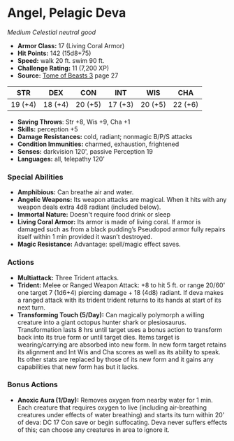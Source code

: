 # Angel, Pelagic Deva

*Medium* *Celestial* *neutral good*

- **Armor Class:** 17 (Living Coral Armor)
- **Hit Points:** 142 (15d8+75)
- **Speed:** walk 20 ft. swim 90 ft.
- **Challenge Rating:** 11 (7,200 XP)
- **Source:** [Tome of Beasts 3](https://koboldpress.com/kpstore/product/tome-of-beasts-3-for-5th-edition/) page 27

| STR | DEX | CON | INT | WIS | CHA |
| --- | --- | --- | --- | --- | --- |
| 19 (+4) | 18 (+4) | 20 (+5) | 17 (+3) | 20 (+5) | 22 (+6) |

- **Saving Throws**: Str +8, Wis +9, Cha +1
- **Skills:** perception +5
- **Damage Resistances:** cold, radiant; nonmagic B/P/S attacks
- **Condition Immunities:** charmed, exhaustion, frightened
- **Senses:** darkvision 120', passive Perception 19
- **Languages:** all, telepathy 120'

### Special Abilities

- **Amphibious:** Can breathe air and water.
- **Angelic Weapons:** Its weapon attacks are magical. When it hits with any weapon deals extra 4d8 radiant (included below).
- **Immortal Nature:** Doesn't require food drink or sleep
- **Living Coral Armor:** Its armor is made of living coral. If armor is damaged such as from a black pudding’s Pseudopod armor fully repairs itself within 1 min provided it wasn’t destroyed.
- **Magic Resistance:** Advantage: spell/magic effect saves.

### Actions

- **Multiattack:** Three Trident attacks.
- **Trident:** Melee or Ranged Weapon Attack: +8 to hit 5 ft. or range 20/60' one target 7 (1d6+4) piercing damage + 18 (4d8) radiant. If deva makes a ranged attack with its trident trident returns to its hands at start of its next turn.
- **Transforming Touch (5/Day):** Can magically polymorph a willing creature into a giant octopus hunter shark or plesiosaurus. Transformation lasts 8 hrs until target uses a bonus action to transform back into its true form or until target dies. Items target is wearing/carrying are absorbed into new form. In new form target retains its alignment and Int Wis and Cha scores as well as its ability to speak. Its other stats are replaced by those of its new form and it gains any capabilities that new form has but it lacks.

### Bonus Actions

- **Anoxic Aura (1/Day):** Removes oxygen from nearby water for 1 min. Each creature that requires oxygen to live (including air-breathing creatures under effects of water breathing) and starts its turn within 20' of deva: DC 17 Con save or begin suffocating. Deva never suffers effects of this; can choose any creatures in area to ignore it.


